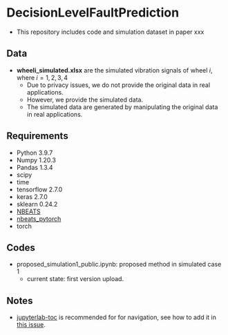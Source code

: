 # DecisionLevelFaultPrediction
- This repository includes code and simulation dataset in paper xxx

## Data
- __wheeli_simulated.xlsx__ are the simulated vibration signals of wheel $i$, where $i=1,2,3,4$
  - Due to privacy issues, we do not provide the original data in real applications. 
  - However, we provide the simulated data.
  - The simulated data are generated by manipulating the original data in real applications.

## Requirements
- Python 3.9.7
- Numpy 1.20.3
- Pandas 1.3.4
- scipy
- time
- tensorflow 2.7.0
- keras 2.7.0
- sklearn 0.24.2
- [NBEATS](https://pypi.org/project/NBEATS/)
- [nbeats_pytorch](https://pytorch-forecasting.readthedocs.io/en/stable/tutorials/ar.html)
- torch


## Codes
- proposed_simulation1_public.ipynb: proposed method in simulated case 1 
  - current state: first version upload.

## Notes
- [jupyterlab-toc](https://github.com/jupyterlab/jupyterlab-toc) is recommended for for navigation, see how to add it in [this issue](https://stackoverflow.com/questions/21151450/how-can-i-add-a-table-of-contents-to-a-jupyter-jupyterlab-notebook).
